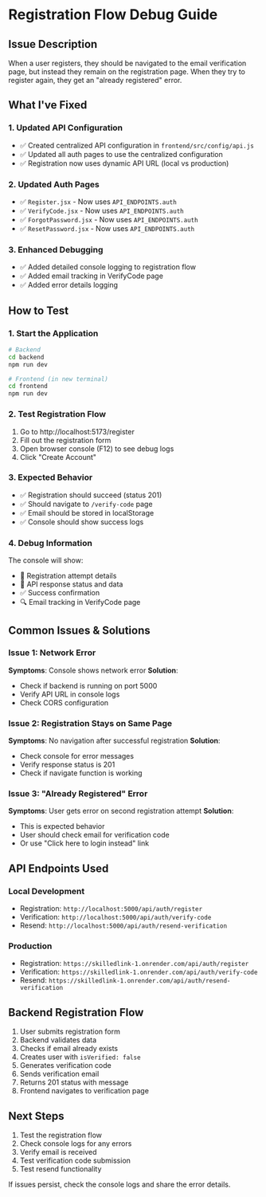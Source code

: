 # Registration Flow Debug Guide

## Issue Description
When a user registers, they should be navigated to the email verification page, but instead they remain on the registration page. When they try to register again, they get an "already registered" error.

## What I've Fixed

### 1. **Updated API Configuration**
- ✅ Created centralized API configuration in `frontend/src/config/api.js`
- ✅ Updated all auth pages to use the centralized configuration
- ✅ Registration now uses dynamic API URL (local vs production)

### 2. **Updated Auth Pages**
- ✅ `Register.jsx` - Now uses `API_ENDPOINTS.auth`
- ✅ `VerifyCode.jsx` - Now uses `API_ENDPOINTS.auth`
- ✅ `ForgotPassword.jsx` - Now uses `API_ENDPOINTS.auth`
- ✅ `ResetPassword.jsx` - Now uses `API_ENDPOINTS.auth`

### 3. **Enhanced Debugging**
- ✅ Added detailed console logging to registration flow
- ✅ Added email tracking in VerifyCode page
- ✅ Added error details logging

## How to Test

### 1. **Start the Application**
```bash
# Backend
cd backend
npm run dev

# Frontend (in new terminal)
cd frontend
npm run dev
```

### 2. **Test Registration Flow**
1. Go to http://localhost:5173/register
2. Fill out the registration form
3. Open browser console (F12) to see debug logs
4. Click "Create Account"

### 3. **Expected Behavior**
- ✅ Registration should succeed (status 201)
- ✅ Should navigate to `/verify-code` page
- ✅ Email should be stored in localStorage
- ✅ Console should show success logs

### 4. **Debug Information**
The console will show:
- 🚀 Registration attempt details
- 📡 API response status and data
- ✅ Success confirmation
- 🔍 Email tracking in VerifyCode page

## Common Issues & Solutions

### Issue 1: Network Error
**Symptoms**: Console shows network error
**Solution**: 
- Check if backend is running on port 5000
- Verify API URL in console logs
- Check CORS configuration

### Issue 2: Registration Stays on Same Page
**Symptoms**: No navigation after successful registration
**Solution**:
- Check console for error messages
- Verify response status is 201
- Check if navigate function is working

### Issue 3: "Already Registered" Error
**Symptoms**: User gets error on second registration attempt
**Solution**:
- This is expected behavior
- User should check email for verification code
- Or use "Click here to login instead" link

## API Endpoints Used

### Local Development
- Registration: `http://localhost:5000/api/auth/register`
- Verification: `http://localhost:5000/api/auth/verify-code`
- Resend: `http://localhost:5000/api/auth/resend-verification`

### Production
- Registration: `https://skilledlink-1.onrender.com/api/auth/register`
- Verification: `https://skilledlink-1.onrender.com/api/auth/verify-code`
- Resend: `https://skilledlink-1.onrender.com/api/auth/resend-verification`

## Backend Registration Flow
1. User submits registration form
2. Backend validates data
3. Checks if email already exists
4. Creates user with `isVerified: false`
5. Generates verification code
6. Sends verification email
7. Returns 201 status with message
8. Frontend navigates to verification page

## Next Steps
1. Test the registration flow
2. Check console logs for any errors
3. Verify email is received
4. Test verification code submission
5. Test resend functionality

If issues persist, check the console logs and share the error details.
